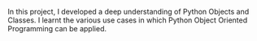 In this project, I developed a deep understanding of Python Objects
and Classes. I learnt the various use cases in which Python
Object Oriented Programming can be applied.
